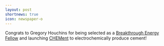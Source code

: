 ```yaml
---
layout: post
shortnews: true
icon: newspaper-o
---
```


Congrats to Gregory Houchins for being selected as a [Breakthrough Energy Fellow](https://www.breakthroughenergy.org/scaling-innovation/fellows-projects/chement) and launching [CHEMent](https://www.chement.co) to electrochemically produce cement!
